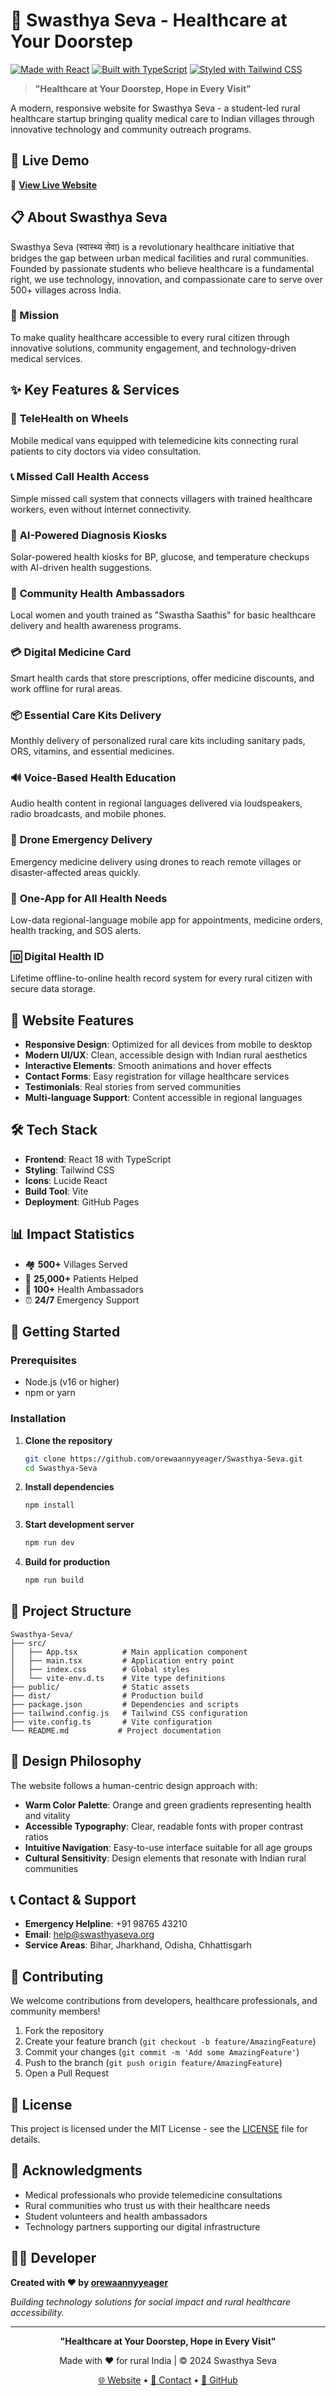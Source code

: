# 🏥 Swasthya Seva - Healthcare at Your Doorstep

[![Made with React](https://img.shields.io/badge/Made%20with-React-61DAFB?style=for-the-badge&logo=react)](https://reactjs.org/)
[![Built with TypeScript](https://img.shields.io/badge/Built%20with-TypeScript-3178C6?style=for-the-badge&logo=typescript)](https://www.typescriptlang.org/)
[![Styled with Tailwind CSS](https://img.shields.io/badge/Styled%20with-Tailwind%20CSS-38B2AC?style=for-the-badge&logo=tailwind-css)](https://tailwindcss.com/)

> **"Healthcare at Your Doorstep, Hope in Every Visit"**

A modern, responsive website for Swasthya Seva - a student-led rural healthcare startup bringing quality medical care to Indian villages through innovative technology and community outreach programs.

## 🌟 Live Demo

🔗 **[View Live Website](https://orewaannyyeager.github.io/Swasthya-Seva/)**

## 📋 About Swasthya Seva

Swasthya Seva (स्वास्थ्य सेवा) is a revolutionary healthcare initiative that bridges the gap between urban medical facilities and rural communities. Founded by passionate students who believe healthcare is a fundamental right, we use technology, innovation, and compassionate care to serve over 500+ villages across India.

### 🎯 Mission
To make quality healthcare accessible to every rural citizen through innovative solutions, community engagement, and technology-driven medical services.

## ✨ Key Features & Services

### 🚐 **TeleHealth on Wheels**
Mobile medical vans equipped with telemedicine kits connecting rural patients to city doctors via video consultation.

### 📞 **Missed Call Health Access**
Simple missed call system that connects villagers with trained healthcare workers, even without internet connectivity.

### 🤖 **AI-Powered Diagnosis Kiosks**
Solar-powered health kiosks for BP, glucose, and temperature checkups with AI-driven health suggestions.

### 👥 **Community Health Ambassadors**
Local women and youth trained as "Swastha Saathis" for basic healthcare delivery and health awareness programs.

### 💳 **Digital Medicine Card**
Smart health cards that store prescriptions, offer medicine discounts, and work offline for rural areas.

### 📦 **Essential Care Kits Delivery**
Monthly delivery of personalized rural care kits including sanitary pads, ORS, vitamins, and essential medicines.

### 🔊 **Voice-Based Health Education**
Audio health content in regional languages delivered via loudspeakers, radio broadcasts, and mobile phones.

### 🚁 **Drone Emergency Delivery**
Emergency medicine delivery using drones to reach remote villages or disaster-affected areas quickly.

### 📱 **One-App for All Health Needs**
Low-data regional-language mobile app for appointments, medicine orders, health tracking, and SOS alerts.

### 🆔 **Digital Health ID**
Lifetime offline-to-online health record system for every rural citizen with secure data storage.

## 🚀 Website Features

- **Responsive Design**: Optimized for all devices from mobile to desktop
- **Modern UI/UX**: Clean, accessible design with Indian rural aesthetics
- **Interactive Elements**: Smooth animations and hover effects
- **Contact Forms**: Easy registration for village healthcare services
- **Testimonials**: Real stories from served communities
- **Multi-language Support**: Content accessible in regional languages

## 🛠️ Tech Stack

- **Frontend**: React 18 with TypeScript
- **Styling**: Tailwind CSS
- **Icons**: Lucide React
- **Build Tool**: Vite
- **Deployment**: GitHub Pages

## 📊 Impact Statistics

- 🏘️ **500+** Villages Served
- 👥 **25,000+** Patients Helped
- 🏥 **100+** Health Ambassadors
- ⏰ **24/7** Emergency Support

## 🚀 Getting Started

### Prerequisites
- Node.js (v16 or higher)
- npm or yarn

### Installation

1. **Clone the repository**
   ```bash
   git clone https://github.com/orewaannyyeager/Swasthya-Seva.git
   cd Swasthya-Seva
   ```

2. **Install dependencies**
   ```bash
   npm install
   ```

3. **Start development server**
   ```bash
   npm run dev
   ```

4. **Build for production**
   ```bash
   npm run build
   ```

## 📁 Project Structure

```
Swasthya-Seva/
├── src/
│   ├── App.tsx          # Main application component
│   ├── main.tsx         # Application entry point
│   ├── index.css        # Global styles
│   └── vite-env.d.ts    # Vite type definitions
├── public/              # Static assets
├── dist/                # Production build
├── package.json         # Dependencies and scripts
├── tailwind.config.js   # Tailwind CSS configuration
├── vite.config.ts       # Vite configuration
└── README.md           # Project documentation
```

## 🎨 Design Philosophy

The website follows a human-centric design approach with:
- **Warm Color Palette**: Orange and green gradients representing health and vitality
- **Accessible Typography**: Clear, readable fonts with proper contrast ratios
- **Intuitive Navigation**: Easy-to-use interface suitable for all age groups
- **Cultural Sensitivity**: Design elements that resonate with Indian rural communities

## 📞 Contact & Support

- **Emergency Helpline**: +91 98765 43210
- **Email**: help@swasthyaseva.org
- **Service Areas**: Bihar, Jharkhand, Odisha, Chhattisgarh

## 🤝 Contributing

We welcome contributions from developers, healthcare professionals, and community members! 

1. Fork the repository
2. Create your feature branch (`git checkout -b feature/AmazingFeature`)
3. Commit your changes (`git commit -m 'Add some AmazingFeature'`)
4. Push to the branch (`git push origin feature/AmazingFeature`)
5. Open a Pull Request

## 📄 License

This project is licensed under the MIT License - see the [LICENSE](LICENSE) file for details.

## 🙏 Acknowledgments

- Medical professionals who provide telemedicine consultations
- Rural communities who trust us with their healthcare needs
- Student volunteers and health ambassadors
- Technology partners supporting our digital infrastructure

## 👨‍💻 Developer

**Created with ❤️ by [orewaannyyeager](https://github.com/orewaannyyeager)**

*Building technology solutions for social impact and rural healthcare accessibility.*

---

<div align="center">

**"Healthcare at Your Doorstep, Hope in Every Visit"**

Made with ❤️ for rural India | © 2024 Swasthya Seva

[🌐 Website](https://orewaannyyeager.github.io/Swasthya-Seva/) • [📧 Contact](mailto:help@swasthyaseva.org) • [🐙 GitHub](https://github.com/orewaannyyeager/Swasthya-Seva)

</div>